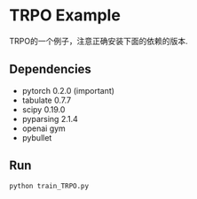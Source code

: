 # TRPO Example
TRPO的一个例子，注意正确安装下面的依赖的版本.

## Dependencies
* pytorch 0.2.0 (important)
* tabulate 0.7.7
* scipy 0.19.0
* pyparsing 2.1.4
* openai gym
* pybullet

## Run
```
python train_TRPO.py
```
